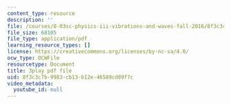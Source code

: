 ```yaml
---
content_type: resource
description: ''
file: /courses/8-03sc-physics-iii-vibrations-and-waves-fall-2016/8f3c3c7b9983cb13b12e46589cd89f7c_In0E5_JrPpo.pdf
file_size: 68105
file_type: application/pdf
learning_resource_types: []
license: https://creativecommons.org/licenses/by-nc-sa/4.0/
ocw_type: OCWFile
resourcetype: Document
title: 3play pdf file
uid: 8f3c3c7b-9983-cb13-b12e-46589cd89f7c
video_metadata:
  youtube_id: null
---
```

